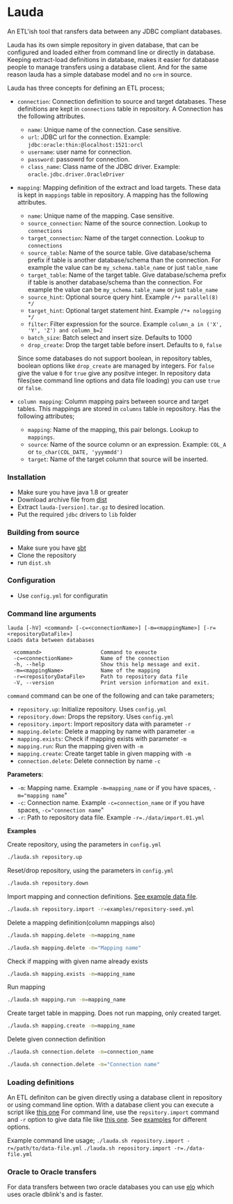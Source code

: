 # Lauda

An ETL'ish tool that ransfers data between any JDBC compliant databases.

Lauda has its own simple repository in given database, that can be configured and loaded either from command line
or directly in database. Keeping extract-load definitions in database, makes it easier for database people to
manage transfers using a database client. And for the same reason lauda has a simple database model and no `orm` in source.

Lauda has three concepts for defining an ETL process;

- `connection`: Connection definition to source and target databases. These definitions are
kept in `connections` table in repository. A Connection has the following attributes.

  - `name`: Unique name of the connection. Case sensitive.
  - `url`: JDBC url for the connection. Example: `jdbc:oracle:thin:@localhost:1521:orcl`
  - `username`: user name for connection.
  - `password`: passowrd for connection.
  - `class_name`: Class name of the JDBC driver. Example: `oracle.jdbc.driver.OracleDriver`

- `mapping`: Mapping definition of the extract and load targets. These data is kept in `mappings` table
in repository. A mapping has the following attributes.
  - `name`: Unique name of the mapping. Case sensitive.
  - `source_connection`: Name of the source connection. Lookup to `connections`
  - `target_connection`: Name of the target connection. Lookup to `connections`
  - `source_table`: Name of the source table. Give database/schema prefix if table is another database/schema than the connection. For example the value can be `my_schema.table_name` or just `table_name`
  - `target_table`: Name of the target table. Give database/schema prefix if table is another database/schema than the connection. For example the value can be `my_schema.table_name` or just `table_name`
  - `source_hint`: Optional source query hint. Example `/*+ parallel(8) */`
  - `target_hint`: Optional target statement hint. Example `/*+ nologging */`
  - `filter`: Filter expression for the source. Example `column_a in ('X', 'Y', 'Z') and column_b=2`
  - `batch_size`: Batch select and insert size. Defaults to 1000
  - `drop_create`: Drop the target table before insert. Defaults to `0`, `false`

  Since some databases do not support boolean, in repository tables, boolean options like `drop_create` are managed by integers. For `false` give the value `0` for `true` give any positve integer.
  In repository data files(see command line options and data file loading) you can use `true` or `false`.

- `column mapping`: Column mapping pairs between source and target tables. This mappings are stored in `columns`
table in repository. Has the following attributes;

  - `mapping`: Name of the mapping, this pair belongs. Lookup to `mappings`.
  - `source`: Name of the source column or an expression. Example: `COL_A` or `to_char(COL_DATE, 'yyymmdd')`
  - `target`: Name of the target column that source will be inserted.


### Installation
- Make sure you have java 1.8 or greater
- Download archive file from [dist](/dist)
- Extract `lauda-[version].tar.gz` to desired location.
- Put the required `jdbc` drivers to `lib` folder


### Building from source
- Make sure you have [sbt](https://www.scala-sbt.org/)
- Clone the repository
- run `dist.sh`

### Configuration
- Use `config.yml` for configuratin

### Command line arguments
```
lauda [-hV] <command> [-c=<connectionName>] [-m=<mappingName>] [-r=<repositoryDataFile>]
Loads data between databases

  <command>                   Command to exeucte
  -c=<connectionName>         Name of the connection
  -h, --help                  Show this help message and exit.
  -m=<mappingName>            Name of the mapping
  -r=<repositoryDataFile>     Path to repository data file
  -V, --version               Print version information and exit.
```

`command` command can be one of the following and can take parameters;

  - `repository.up`: Initialize repository. Uses `config.yml`
  - `repository.down`: Drops the repsitory. Uses `config.yml`
  - `repository.import`: Import repository data with parameter `-r`
  - `mapping.delete`: Delete a mapping by name with parameter `-m`
  - `mapping.exists`: Check if mapping exists with parameter `-m`
  - `mapping.run`: Run the mapping given with `-m`
  - `mapping.create`: Create target table in given mapping with `-m`
  - `connection.delete`: Delete connection by name `-c`

**Parameters**:
  - `-m`: Mapping name. Example `-m=mapping_name` or if you have spaces, `-m="mapping name`"
  - `-c`: Connection name. Example `-c=connection_name` or if you have spaces, `-c="connection name`"
  - `-r`: Path to repository data file. Example `-r=./data/import.01.yml`

**Examples**

  Create repository, using the parameters in `config.yml`
  ```sh
  ./lauda.sh repository.up
  ```

  Reset/drop repository, using the parameters in `config.yml`
  ```sh
  ./lauda.sh repository.down
  ```

  Import mapping and connection definitions. [See example data file](/examples/repository-seed-01.yml).
  ```sh
  ./lauda.sh repository.import -r=examples/repository-seed.yml
  ```

  Delete a mapping definition(column mappings also)
  ```sh
  ./lauda.sh mapping.delete -m=mapping_name
  ```
  ```sh
  ./lauda.sh mapping.delete -m="Mapping name"
  ```

  Check if mapping with given name already exists
  ```sh
  ./lauda.sh mapping.exists -m=mapping_name
  ```

  Run mapping
  ```sh
  ./lauda.sh mapping.run -m=mapping_name
  ```

  Create target table in mapping. Does not run mapping, only created target.
  ```sh
  ./lauda.sh mapping.create -m=mapping_name
  ```

  Delete given connection definition
  ```sh
  ./lauda.sh connection.delete -m=connection_name
  ```

  ```sh
  ./lauda.sh connection.delete -m="Connection name"
  ```


### Loading definitions
  An ETL definiton can be given directly using a database client in repository or using
  command line option. With a database client you can execute a script like [this one](/examples/repository-seed-01.sql)
  For command line, use the `repsitory.import` command and `-r` option to give data file like
  [this one](/examples/repository-seed-01.yml). See [examples](/examples) for different options.

  Example command line usage;
  `./lauda.sh repository.import -r=/path/to/data-file.yml`
  `./lauda.sh repository.import -r=./data-file.yml`



### Oracle to Oracle transfers
For data transfers between two oracle databases you can use [elo](https://github.com/bluecolor/elo)
which uses oracle dblink's and is faster.